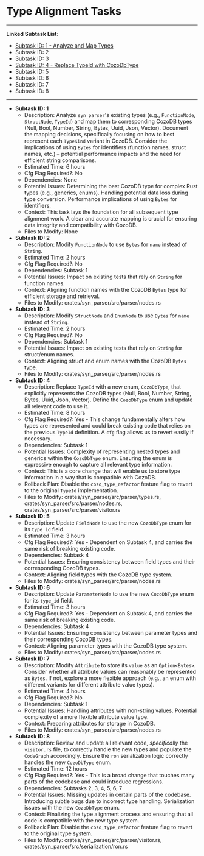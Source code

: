 # Type Alignment Tasks

---

**Linked Subtask List:**

*   [Subtask ID: 1 - Analyze and Map Types](gemma_workflow/tasks/type_alignment_tasks_subtask1.md)
*   Subtask ID: 2
*   Subtask ID: 3
*   [Subtask ID: 4 - Replace TypeId with CozoDbType](gemma_workflow/tasks/type_alignment_tasks_subtask4.md)
*   Subtask ID: 5
*   Subtask ID: 6
*   Subtask ID: 7
*   Subtask ID: 8

---

*   **Subtask ID: 1**
    *   Description: Analyze `syn_parser`'s existing types (e.g., `FunctionNode`, `StructNode`, `TypeId`) and map them to corresponding CozoDB types (Null, Bool, Number, String, Bytes, Uuid, Json, Vector). Document the mapping decisions, specifically focusing on how to best represent each `TypeKind` variant in CozoDB. Consider the implications of using `Bytes` for identifiers (function names, struct names, etc.) – potential performance impacts and the need for efficient string comparisons.
    *   Estimated Time: 6 hours
    *   Cfg Flag Required?: No
    *   Dependencies: None
    *   Potential Issues: Determining the best CozoDB type for complex Rust types (e.g., generics, enums). Handling potential data loss during type conversion. Performance implications of using `Bytes` for identifiers.
    *   Context: This task lays the foundation for all subsequent type alignment work. A clear and accurate mapping is crucial for ensuring data integrity and compatibility with CozoDB.
    *   Files to Modify: None
*   **Subtask ID: 2**
    *   Description: Modify `FunctionNode` to use `Bytes` for `name` instead of `String`.
    *   Estimated Time: 2 hours
    *   Cfg Flag Required?: No
    *   Dependencies: Subtask 1
    *   Potential Issues: Impact on existing tests that rely on `String` for function names.
    *   Context:  Aligning function names with the CozoDB `Bytes` type for efficient storage and retrieval.
    *   Files to Modify: crates/syn_parser/src/parser/nodes.rs
*   **Subtask ID: 3**
    *   Description: Modify `StructNode` and `EnumNode` to use `Bytes` for `name` instead of `String`.
    *   Estimated Time: 2 hours
    *   Cfg Flag Required?: No
    *   Dependencies: Subtask 1
    *   Potential Issues: Impact on existing tests that rely on `String` for struct/enum names.
    *   Context: Aligning struct and enum names with the CozoDB `Bytes` type.
    *   Files to Modify: crates/syn_parser/src/parser/nodes.rs
*   **Subtask ID: 4**
    *   Description: Replace `TypeId` with a new enum, `CozoDbType`, that explicitly represents the CozoDB types (Null, Bool, Number, String, Bytes, Uuid, Json, Vector). Define the `CozoDbType` enum and update all relevant code to use it.
    *   Estimated Time: 8 hours
    *   Cfg Flag Required?: Yes - This change fundamentally alters how types are represented and could break existing code that relies on the previous `TypeId` definition. A `cfg` flag allows us to revert easily if necessary.
    *   Dependencies: Subtask 1
    *   Potential Issues: Complexity of representing nested types and generics within the `CozoDbType` enum. Ensuring the enum is expressive enough to capture all relevant type information.
    *   Context: This is a core change that will enable us to store type information in a way that is compatible with CozoDB.
    *   Rollback Plan: Disable the `cozo_type_refactor` feature flag to revert to the original `TypeId` implementation.
    *   Files to Modify: crates/syn_parser/src/parser/types.rs, crates/syn_parser/src/parser/nodes.rs, crates/syn_parser/src/parser/visitor.rs
*   **Subtask ID: 5**
    *   Description: Update `FieldNode` to use the new `CozoDbType` enum for its `type_id` field.
    *   Estimated Time: 3 hours
    *   Cfg Flag Required?: Yes - Dependent on Subtask 4, and carries the same risk of breaking existing code.
    *   Dependencies: Subtask 4
    *   Potential Issues: Ensuring consistency between field types and their corresponding CozoDB types.
    *   Context: Aligning field types with the CozoDB type system.
    *   Files to Modify: crates/syn_parser/src/parser/nodes.rs
*   **Subtask ID: 6**
    *   Description: Update `ParameterNode` to use the new `CozoDbType` enum for its `type_id` field.
    *   Estimated Time: 3 hours
    *   Cfg Flag Required?: Yes - Dependent on Subtask 4, and carries the same risk of breaking existing code.
    *   Dependencies: Subtask 4
    *   Potential Issues: Ensuring consistency between parameter types and their corresponding CozoDB types.
    *   Context: Aligning parameter types with the CozoDB type system.
    *   Files to Modify: crates/syn_parser/src/parser/nodes.rs
*   **Subtask ID: 7**
    *   Description: Modify `Attribute` to store its `value` as an `Option<Bytes>`. Consider whether all attribute values can reasonably be represented as `Bytes`. If not, explore a more flexible approach (e.g., an enum with different variants for different attribute value types).
    *   Estimated Time: 4 hours
    *   Cfg Flag Required?: No
    *   Dependencies: Subtask 1
    *   Potential Issues: Handling attributes with non-string values. Potential complexity of a more flexible attribute value type.
    *   Context:  Preparing attributes for storage in CozoDB.
    *   Files to Modify: crates/syn_parser/src/parser/nodes.rs
*   **Subtask ID: 8**
    *   Description: Review and update all relevant code, *specifically* the `visitor.rs` file, to correctly handle the new types and populate the `CodeGraph` accordingly. Ensure the `ron` serialization logic correctly handles the new `CozoDbType` enum.
    *   Estimated Time: 12 hours
    *   Cfg Flag Required?: Yes - This is a broad change that touches many parts of the codebase and could introduce regressions.
    *   Dependencies: Subtasks 2, 3, 4, 5, 6, 7
    *   Potential Issues: Missing updates in certain parts of the codebase. Introducing subtle bugs due to incorrect type handling. Serialization issues with the new `CozoDbType` enum.
    *   Context:  Finalizing the type alignment process and ensuring that all code is compatible with the new type system.
    *   Rollback Plan: Disable the `cozo_type_refactor` feature flag to revert to the original type system.
    *   Files to Modify: crates/syn_parser/src/parser/visitor.rs, crates/syn_parser/src/serialization/ron.rs
